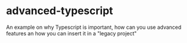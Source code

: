 # advanced-typescript
An example on why Typescript is important, how can you use advanced features an how you can insert it in a "legacy project"
